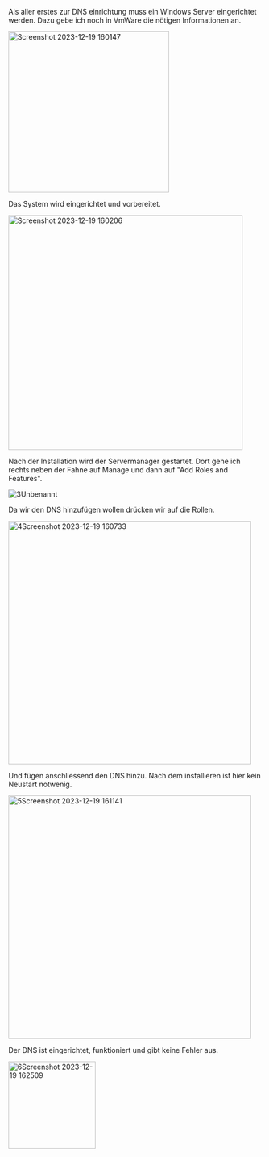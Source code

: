 Als aller erstes zur DNS einrichtung muss ein Windows Server eingerichtet werden. Dazu gebe ich noch in VmWare die nötigen Informationen an.

<img width="319" alt="Screenshot 2023-12-19 160147" src="https://github.com/MaxHD00/M123_TMP/assets/31143468/29e318d8-74f0-46b3-a801-ceb2642f9ba3">

Das System wird eingerichtet und vorbereitet.

<img width="465" alt="Screenshot 2023-12-19 160206" src="https://github.com/MaxHD00/M123_TMP/assets/31143468/02188dc2-0dcb-4b1f-97b2-43c71722ed14">

Nach der Installation wird der Servermanager gestartet. Dort gehe ich rechts neben der Fahne auf Manage und dann auf "Add Roles and Features".

![3Unbenannt](https://github.com/MaxHD00/M123_TMP/assets/31143468/8f44b7b2-4d61-4a3a-ad56-ce7de621c508)

Da wir den DNS hinzufügen wollen drücken wir auf die Rollen.

<img width="482" alt="4Screenshot 2023-12-19 160733" src="https://github.com/MaxHD00/M123_TMP/assets/31143468/55bd72cb-b6de-4309-9644-38a7068e8c2f">

Und fügen anschliessend den DNS hinzu. Nach dem installieren ist hier kein Neustart notwenig.

<img width="482" alt="5Screenshot 2023-12-19 161141" src="https://github.com/MaxHD00/M123_TMP/assets/31143468/2deb2d92-216c-435b-b09d-46c664894c40">

Der DNS ist eingerichtet, funktioniert und gibt keine Fehler aus.

<img width="173" alt="6Screenshot 2023-12-19 162509" src="https://github.com/MaxHD00/M123_TMP/assets/31143468/10447ef4-fc94-403e-9f0b-385fe592458d">